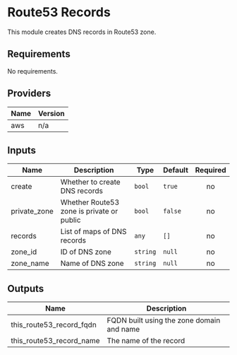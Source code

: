# Route53 Records

This module creates DNS records in Route53 zone.

<!-- BEGINNING OF PRE-COMMIT-TERRAFORM DOCS HOOK -->
## Requirements

No requirements.

## Providers

| Name | Version |
|------|---------|
| aws | n/a |

## Inputs

| Name | Description | Type | Default | Required |
|------|-------------|------|---------|:--------:|
| create | Whether to create DNS records | `bool` | `true` | no |
| private\_zone | Whether Route53 zone is private or public | `bool` | `false` | no |
| records | List of maps of DNS records | `any` | `[]` | no |
| zone\_id | ID of DNS zone | `string` | `null` | no |
| zone\_name | Name of DNS zone | `string` | `null` | no |

## Outputs

| Name | Description |
|------|-------------|
| this\_route53\_record\_fqdn | FQDN built using the zone domain and name |
| this\_route53\_record\_name | The name of the record |

<!-- END OF PRE-COMMIT-TERRAFORM DOCS HOOK -->
